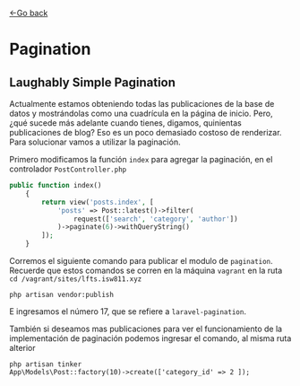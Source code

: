 [<-Go back](/README.md)

# Pagination 

## Laughably Simple Pagination

Actualmente estamos obteniendo todas las publicaciones de la base de datos y mostrándolas como una cuadrícula en la página de inicio. Pero, ¿qué sucede más adelante cuando tienes, digamos, quinientas publicaciones de blog? Eso es un poco demasiado costoso de renderizar. Para solucionar vamos a utilizar la paginación. 

Primero modificamos  la función `index` para agregar la paginación, en el controlador `PostController.php`

```php
public function index()
    {
        return view('posts.index', [
            'posts' => Post::latest()->filter(
                request(['search', 'category', 'author'])
            )->paginate(6)->withQueryString()
        ]);
    }
```

Corremos el siguiente comando para publicar el modulo de `pagination`. Recuerde que estos comandos se corren en la máquina `vagrant` en la ruta `cd /vagrant/sites/lfts.isw811.xyz`

    php artisan vendor:publish

E ingresamos el número 17, que se refiere a `laravel-pagination`. 

También si deseamos mas publicaciones para ver el funcionamiento de la implementación de paginación podemos ingresar el comando, al misma ruta alterior 

    php artisan tinker
    App\Models\Post::factory(10)->create(['category_id' => 2 ]);

